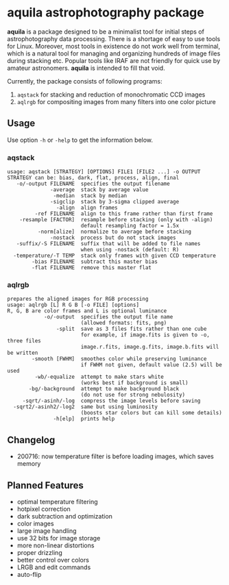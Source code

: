 # aquila astrophotography package

**aquila** is a package designed to be a minimalist tool for initial steps of astrophotography data processing.
There is a shortage of easy to use tools for Linux.
Moreover, most tools in existence do not work well from terminal, which is a natural tool for managing and organizing hundreds of image files during stacking etc.
Popular tools like IRAF are not friendly for quick use by amateur astronomers.
**aquila** is intended to fill that void.

Currently, the package consists of following programs:

1. ``aqstack`` for stacking and reduction of monochromatic CCD images
2. ``aqlrgb`` for compositing images from many filters into one color picture

## Usage

Use option ``-h`` or ``-help`` to get the information below.

### aqstack

```
usage: aqstack [STRATEGY] [OPTIONS] FILE1 [FILE2 ...] -o OUTPUT
STRATEGY can be: bias, dark, flat, process, align, final
   -o/-output FILENAME  specifies the output filename
              -average  stack by average value
               -median  stack by median
              -sigclip  stack by 3-sigma clipped average
                -align  align frames
         -ref FILENAME  align to this frame rather than first frame
    -resample [FACTOR]  resample before stacking (only with -align)
                        default resampling factor = 1.5x
          -norm[alize]  normalize to average before stacking
              -nostack  process but do not stack images
   -suffix/-S FILENAME  suffix that will be added to file names
                        when using -nostack (default: R)
  -temperature/-T TEMP  stack only frames with given CCD temperature
        -bias FILENAME  subtract this master bias
        -flat FILENAME  remove this master flat
```

### aqlrgb

```
prepares the aligned images for RGB processing
usage: aqlrgb [L] R G B [-o FILE] [options]
R, G, B are color frames and L is optional luminance
            -o/-output  specifies the output file name
                        (allowed formats: fits, png)
                -split  save as 3 files fits rather than one cube
                        for example, if image.fits is given to -o, three files
                        image.r.fits, image.g.fits, image.b.fits will be written
        -smooth [FWHM]  smoothes color while preserving luminance
                        if FWHM not given, default value (2.5) will be used
         -wb/-equalize  attempt to make stars white
                        (works best if background is small)
       -bg/-background  attempt to make background black
                        (do not use for strong nebulosity)
     -sqrt/-asinh/-log  compress the image levels before saving
  -sqrt2/-asinh2/-log2  same but using luminosity
                        (boosts star colors but can kill some details)
               -h[elp]  prints help
```

## Changelog

- 200716: now temperature filter is before loading images, which saves memory

## Planned Features

- optimal temperature filtering
- hotpixel correction
- dark subtraction and optimization
- color images
- large image handling
- use 32 bits for image storage
- more non-linear distortions
- proper drizzling
- better control over colors
- LRGB and edit commands
- auto-flip
